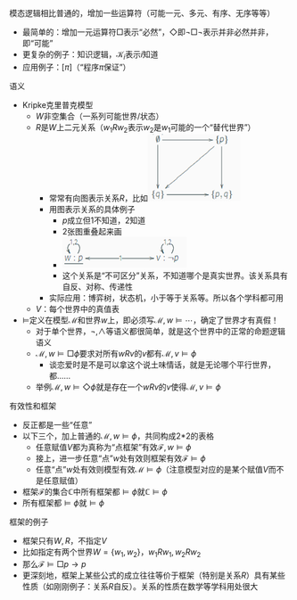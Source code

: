 模态逻辑相比普通的，增加一些运算符（可能一元、多元、有序、无序等等）
- 最简单的：增加一元运算符$\Box$表示“必然”，$\Diamond$即$\neg \Box\neg$表示并非必然并非，即“可能”
- 更复杂的例子：知识逻辑，$\mathcal K_i$表示$i$知道
- 应用例子：$[\pi]$（“程序$\pi$保证”）

语义
- Kripke克里普克模型
  - $W$非空集合（一系列可能世界/状态）
  - $R$是$W$上二元关系（$w_1Rw_2$表示$w_2$是$w_1$可能的一个“替代世界”）
    - 常常有向图表示关系$R$，比如![](relation.png)
    - 用图表示关系的具体例子
      - $p$成立但1不知道，2知道
      - 2张图重叠起来画
      - ![](relation-2.png)
      - 这个关系是“不可区分”关系，不知道哪个是真实世界。该关系具有自反、对称、传递性
    - 实际应用：博弈树，状态机，小于等于关系等。所以各个学科都可用
  - $V$：每个世界中的真值表
- $\models$定义在模型$\mathcal M$和世界$w$上，即必须写$\mathcal M,w\models\cdots$，确定了世界才有真假！
  - 对于单个世界，$\neg,\wedge$等语义都很简单，就是这个世界中的正常的命题逻辑语义
  - $\mathcal M, w\models \Box \phi$要求对所有$wRv$的$v$都有$\mathcal M, v\models\phi$
    - 谈恋爱时是不是可以拿这个说土味情话，就是无论哪个平行世界，都……
  - 举例$\mathcal M, w\models \Diamond \phi$就是存在一个$wRv$的$v$使得$\mathcal M,v\models \phi$

有效性和框架
- 反正都是一些“任意”
- 以下三个，加上普通的$\mathcal M,w\models \phi$，共同构成2*2的表格
  - 任意赋值$V$都为真称为“点框架”有效$\mathcal F,w\models \phi$
  - 接上，进一步任意“点”$w$处有效则框架有效$\mathcal F\models \phi$
  - 任意“点”$w$处有效则模型有效$\mathcal M\models\phi$（注意模型对应的是某个赋值$V$而不是任意赋值）
- 框架$\mathcal F$的集合$\mathbb C$中所有框架都$\models \phi$就$\mathbb C\models \phi$
- 所有框架都$\models \phi$就$\models \phi$

框架的例子
- 框架只有$W,R$，不指定$V$
- 比如指定有两个世界$W=\{w_1,w_2\}$，$w_1Rw_1,w_2Rw_2$
- 那么$\mathcal F\models\Box p\to p$
- 更深刻地，框架上某些公式的成立往往等价于框架（特别是关系$R$）具有某些性质（如刚刚例子：关系$R$自反）。关系的性质在数学等学科用处很大